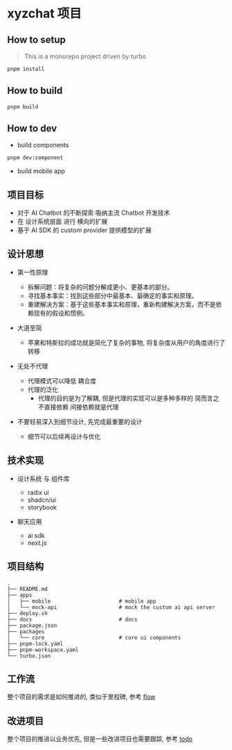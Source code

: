 # xyzchat 项目

## How to setup

> This is a monorepo project driven by turbo

```bash
pnpm install
```

## How to build

```bash
pnpm build
```

## How to dev

- build components

```bash
pnpm dev:component
```

- build mobile app

## 项目目标

- 对于 AI Chatbot 的不断探索 吸纳主流 Chatbot 开发技术
- 在 设计系统层面 进行 横向的扩展
- 基于 AI SDK 的 custom provider 提供模型的扩展

## 设计思想

- 第一性原理

  - 拆解问题：将复杂的问题分解成更小、更基本的部分。
  - 寻找基本事实：找到这些部分中最基本、最确定的事实和原理。
  - 重建解决方案：基于这些基本事实和原理，重新构建解决方案，而不是依赖现有的假设和惯例。

- 大道至简

  - 苹果和特斯拉的成功就是简化了复杂的事物, 将复杂度从用户的角度进行了转移

- 无处不代理

  - 代理模式可以降低 耦合度
  - 代理的泛化
    - 代理的目的是为了解耦, 但是代理的实现可以是多种多样的 简而言之 不直接依赖 间接依赖就是代理

- 不要轻易深入到细节设计, 先完成最重要的设计

  - 细节可以后续再设计与优化

## 技术实现

- 设计系统 与 组件库

  - radix ui
  - shadcn/ui
  - storybook

- 聊天应用
  - ai sdk
  - next.js

## 项目结构

```
.
├── README.md
├── apps
│   ├── mobile                      # mobile app
│   └── mock-api                    # mock the custom ai api server
├── deploy.sh
├── docs                            # docs
├── package.json
├── packages
│   └── core                        # core ui components
├── pnpm-lock.yaml
├── pnpm-workspace.yaml
└── turbo.json
```

## 工作流

整个项目的需求是如何推进的, 类似于里程碑, 参考 [flow](./docs/flow.md)

## 改进项目

整个项目的推进以业务优先, 但是一些改进项目也需要跟踪, 参考 [todo](./docs/todo.md)

